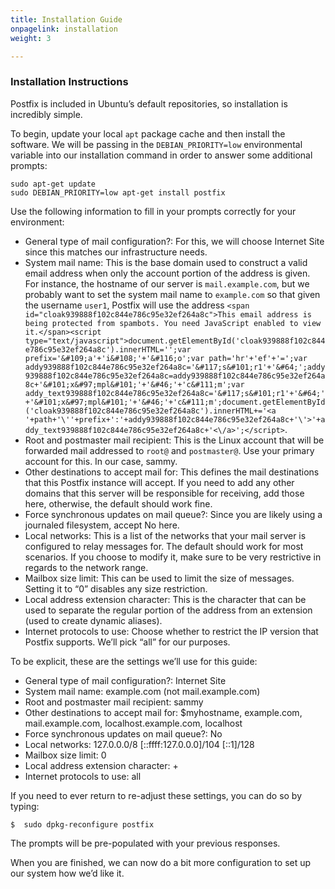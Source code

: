 ```yaml
---
title: Installation Guide
onpagelink: installation
weight: 3

---
```


### Installation Instructions

Postfix is included in Ubuntu’s default repositories, so installation is incredibly simple.

To begin, update your local `apt` package cache and then install the software. We will be passing in the `DEBIAN_PRIORITY=low` environmental variable into our installation command in order to answer some additional prompts:

 ```
sudo apt-get update
sudo DEBIAN_PRIORITY=low apt-get install postfix
```

Use the following information to fill in your prompts correctly for your environment:

- General type of mail configuration?: For this, we will choose Internet Site since this matches our infrastructure needs.
- System mail name: This is the base domain used to construct a valid email address when only the account portion of the address is given. For instance, the hostname of our server is `mail.example.com`, but we probably want to set the system mail name to `example.com` so that given the username `user1`, Postfix will use the address `<span id="cloak939888f102c844e786c95e32ef264a8c">This email address is being protected from spambots. You need JavaScript enabled to view it.</span><script type="text/javascript">document.getElementById('cloak939888f102c844e786c95e32ef264a8c').innerHTML='';var prefix='&#109;a'+'i&#108;'+'&#116;o';var path='hr'+'ef'+'=';var addy939888f102c844e786c95e32ef264a8c='&#117;s&#101;r1'+'&#64;';addy939888f102c844e786c95e32ef264a8c=addy939888f102c844e786c95e32ef264a8c+'&#101;x&#97;mpl&#101;'+'&#46;'+'c&#111;m';var addy_text939888f102c844e786c95e32ef264a8c='&#117;s&#101;r1'+'&#64;'+'&#101;x&#97;mpl&#101;'+'&#46;'+'c&#111;m';document.getElementById('cloak939888f102c844e786c95e32ef264a8c').innerHTML+='<a '+path+'\''+prefix+':'+addy939888f102c844e786c95e32ef264a8c+'\'>'+addy_text939888f102c844e786c95e32ef264a8c+'<\/a>';</script>`.
- Root and postmaster mail recipient: This is the Linux account that will be forwarded mail addressed to `root@` and `postmaster@`. Use your primary account for this. In our case, sammy.
- Other destinations to accept mail for: This defines the mail destinations that this Postfix instance will accept. If you need to add any other domains that this server will be responsible for receiving, add those here, otherwise, the default should work fine.
- Force synchronous updates on mail queue?: Since you are likely using a journaled filesystem, accept No here.
- Local networks: This is a list of the networks that your mail server is configured to relay messages for. The default should work for most scenarios. If you choose to modify it, make sure to be very restrictive in regards to the network range.
- Mailbox size limit: This can be used to limit the size of messages. Setting it to “0” disables any size restriction.
- Local address extension character: This is the character that can be used to separate the regular portion of the address from an extension (used to create dynamic aliases).
- Internet protocols to use: Choose whether to restrict the IP version that Postfix supports. We’ll pick “all” for our purposes.
 
To be explicit, these are the settings we’ll use for this guide:

- General type of mail configuration?: Internet Site
- System mail name: example.com (not mail.example.com)
- Root and postmaster mail recipient: sammy
- Other destinations to accept mail for: $myhostname, example.com, mail.example.com, localhost.example.com, localhost
- Force synchronous updates on mail queue?: No
- Local networks: 127.0.0.0/8 \[::ffff:127.0.0.0\]/104 \[::1\]/128
- Mailbox size limit: 0
- Local address extension character: +
- Internet protocols to use: all
 
If you need to ever return to re-adjust these settings, you can do so by typing:

 ```
$  sudo dpkg-reconfigure postfix
```

The prompts will be pre-populated with your previous responses.

When you are finished, we can now do a bit more configuration to set up our system how we’d like it.